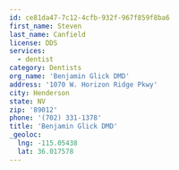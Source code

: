 ```yaml
---
id: ce81da47-7c12-4cfb-932f-967f859f8ba6
first_name: Steven
last_name: Canfield
license: DDS
services:
  - dentist
category: Dentists
org_name: 'Benjamin Glick DMD'
address: '1070 W. Horizon Ridge Pkwy'
city: Henderson
state: NV
zip: '89012'
phone: '(702) 331-1378'
title: 'Benjamin Glick DMD'
_geoloc:
  lng: -115.05438
  lat: 36.017578
---
```

